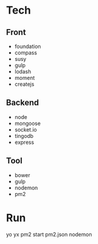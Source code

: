 # Tech

## Front
- foundation 
- compass
- susy
- gulp
- lodash
- moment
- createjs

## Backend
- node
- mongoose
- socket.io
- tingodb
- express

## Tool
- bower
- gulp
- nodemon
- pm2


# Run
yo yx
pm2 start pm2.json
nodemon
